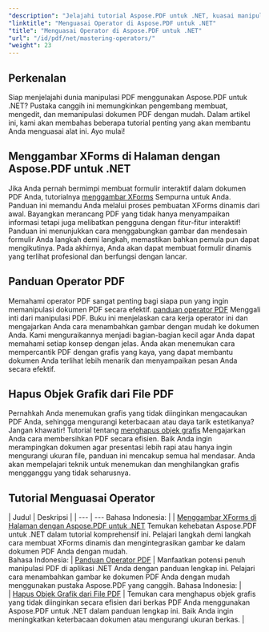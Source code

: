 ```yaml
---
"description": "Jelajahi tutorial Aspose.PDF untuk .NET, kuasai manipulasi PDF dengan panduan praktis tentang XForms, Operator PDF, dan menghapus objek grafik."
"linktitle": "Menguasai Operator di Aspose.PDF untuk .NET"
"title": "Menguasai Operator di Aspose.PDF untuk .NET"
"url": "/id/pdf/net/mastering-operators/"
"weight": 23
---
```


## Perkenalan

Siap menjelajahi dunia manipulasi PDF menggunakan Aspose.PDF untuk .NET? Pustaka canggih ini memungkinkan pengembang membuat, mengedit, dan memanipulasi dokumen PDF dengan mudah. Dalam artikel ini, kami akan membahas beberapa tutorial penting yang akan membantu Anda menguasai alat ini. Ayo mulai!

## Menggambar XForms di Halaman dengan Aspose.PDF untuk .NET
Jika Anda pernah bermimpi membuat formulir interaktif dalam dokumen PDF Anda, tutorialnya [menggambar XForms](./draw-xforms-on-page/) Sempurna untuk Anda. Panduan ini memandu Anda melalui proses pembuatan XForms dinamis dari awal. Bayangkan merancang PDF yang tidak hanya menyampaikan informasi tetapi juga melibatkan pengguna dengan fitur-fitur interaktif! Panduan ini menunjukkan cara menggabungkan gambar dan mendesain formulir Anda langkah demi langkah, memastikan bahkan pemula pun dapat mengikutinya. Pada akhirnya, Anda akan dapat membuat formulir dinamis yang terlihat profesional dan berfungsi dengan lancar.

## Panduan Operator PDF
Memahami operator PDF sangat penting bagi siapa pun yang ingin memanipulasi dokumen PDF secara efektif. [panduan operator PDF](./guide-to-pdf-operators/) Menggali inti dari manipulasi PDF. Buku ini menjelaskan cara kerja operator ini dan mengajarkan Anda cara menambahkan gambar dengan mudah ke dokumen Anda. Kami menguraikannya menjadi bagian-bagian kecil agar Anda dapat memahami setiap konsep dengan jelas. Anda akan menemukan cara mempercantik PDF dengan grafis yang kaya, yang dapat membantu dokumen Anda terlihat lebih menarik dan menyampaikan pesan Anda secara efektif.

## Hapus Objek Grafik dari File PDF
Pernahkah Anda menemukan grafis yang tidak diinginkan mengacaukan PDF Anda, sehingga mengurangi keterbacaan atau daya tarik estetikanya? Jangan khawatir! Tutorial tentang [menghapus objek grafis](./remove-graphics-objects-from-pdf-file/) Mengajarkan Anda cara membersihkan PDF secara efisien. Baik Anda ingin merampingkan dokumen agar presentasi lebih rapi atau hanya ingin mengurangi ukuran file, panduan ini mencakup semua hal mendasar. Anda akan mempelajari teknik untuk menemukan dan menghilangkan grafis mengganggu yang tidak seharusnya. 

## Tutorial Menguasai Operator
| Judul | Deskripsi |
| --- | --- Bahasa Indonesia: | 
| [Menggambar XForms di Halaman dengan Aspose.PDF untuk .NET](./draw-xforms-on-page/) Temukan kehebatan Aspose.PDF untuk .NET dalam tutorial komprehensif ini. Pelajari langkah demi langkah cara membuat XForms dinamis dan mengintegrasikan gambar ke dalam dokumen PDF Anda dengan mudah.  
Bahasa Indonesia: | [Panduan Operator PDF](./guide-to-pdf-operators/) | Manfaatkan potensi penuh manipulasi PDF di aplikasi .NET Anda dengan panduan lengkap ini. Pelajari cara menambahkan gambar ke dokumen PDF Anda dengan mudah menggunakan pustaka Aspose.PDF yang canggih. Bahasa Indonesia: |  
| [Hapus Objek Grafik dari File PDF](./remove-graphics-objects-from-pdf-file/) | Temukan cara menghapus objek grafis yang tidak diinginkan secara efisien dari berkas PDF Anda menggunakan Aspose.PDF untuk .NET dalam panduan lengkap ini. Baik Anda ingin meningkatkan keterbacaan dokumen atau mengurangi ukuran berkas. |